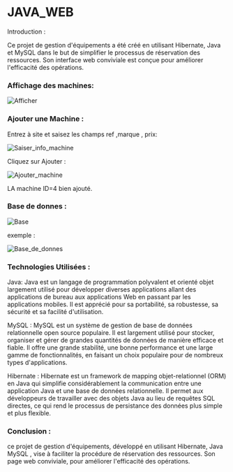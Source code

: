 # JAVA_WEB

Introduction :

   Ce projet de gestion d'équipements a été créé en utilisant Hibernate, Java et MySQL dans le but de simplifier le processus de réservation des ressources. Son interface web conviviale est conçue pour améliorer l'efficacité des opérations.
 
### Affichage des machines:

![Afficher](https://github.com/ELMOUWAHID-AYOUB/JDBC/assets/130571009/cdbfe53d-2567-4491-9c73-c45783aae414)

### Ajouter une Machine :

Entrez à site et saisez les champs ref ,marque , prix:

![Saiser_info_machine](https://github.com/ELMOUWAHID-AYOUB/JDBC/assets/130571009/de576e0c-dbcb-47ed-9dc8-7a120b7aac6d)

Cliquez sur Ajouter :

![Ajouter_machine](https://github.com/ELMOUWAHID-AYOUB/JDBC/assets/130571009/6e447c89-4662-43b8-b0f9-c359ea75841d)

LA machine ID=4 bien ajouté.


### Base de donnes :

![Base](https://github.com/ELMOUWAHID-AYOUB/JDBC/assets/130571009/9cde29ac-7145-4b38-bb9e-c7c5a1f7e825)

exemple :

![Base_de_donnes](https://github.com/ELMOUWAHID-AYOUB/JDBC/assets/130571009/a4b6c0c2-694d-4e77-99f9-0372ffb22837)


###  Technologies Utilisées :

Java: Java est un langage de programmation polyvalent et orienté objet largement utilisé pour développer diverses applications allant des applications de bureau aux applications Web en passant par les applications mobiles. Il est apprécié pour sa portabilité, sa robustesse, sa sécurité et sa facilité d'utilisation.

MySQL : MySQL est un système de gestion de base de données relationnelle open source populaire. Il est largement utilisé pour stocker, organiser et gérer de grandes quantités de données de manière efficace et fiable. Il offre une grande stabilité, une bonne performance et une large gamme de fonctionnalités, en faisant un choix populaire pour de nombreux types d'applications.

Hibernate : Hibernate est un framework de mapping objet-relationnel (ORM) en Java qui simplifie considérablement la communication entre une application Java et une base de données relationnelle. Il permet aux développeurs de travailler avec des objets Java au lieu de requêtes SQL directes, ce qui rend le processus de persistance des données plus simple et plus flexible.


### Conclusion :

 ce projet de gestion d'équipements, développé en utilisant Hibernate, Java MySQL , vise à faciliter la procédure de réservation des ressources. Son page web conviviale, pour améliorer l'efficacité des opérations.





